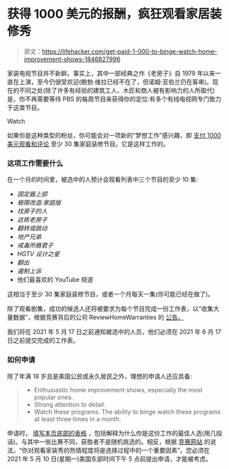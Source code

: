 # 获得 1000 美元的报酬，疯狂观看家居装修秀

> 原文：<https://lifehacker.com/get-paid-1-000-to-binge-watch-home-improvement-shows-1846827996>

家装电视节目并不新鲜。事实上，其中一部经典之作《老房子》自 1979 年以来一直在上演，至今仍很受欢迎(鲍勃·维拉已经不在了，但诺姆·亚伯兰仍在客串)。现在的不同之处(除了许多有经验的建筑工人、木匠和商人被有影响力的人所取代)是，你不再需要等待 PBS 的每周节目来获得你的定位:有多个有线电视网专门致力于这类节目。

Watch

如果你是这种类型的粉丝，你可能会对一项新的“梦想工作”感兴趣，即 [支付 1000 美元观看和评论](https://www.reviewhomewarranties.com/get-paid-to-watch-home-improvement-shows/) 至少 30 集家庭装修节目。它是这样工作的。

### 这项工作需要什么

在一个月的时间里，被选中的人预计会观看列表中三个节目的至少 10 集:

*   *固定器上部*
*   *极限改造:家庭版*
*   *找房子的人*
*   *这栋老房子*
*   *翻转或跳动*
*   *地产兄弟*
*   *戒毒所瘾君子*
*   *HGTV 设计之星*
*   *翻出*
*   *遏制上诉*
*   他们最喜欢的 YouTube 频道

这相当于至少 30 集家庭装修节目，或者一个月每天一集(你可能已经在做了)。

除了观看剧集，成功的候选人还将被要求为每个节目完成一份工作表，以“收集大量数据”，根据竞赛背后的公司 ReviewHomeWarranties 的 [公告。](https://www.reviewhomewarranties.com/get-paid-to-watch-home-improvement-shows/)

我们将在 2021 年 5 月 17 日之前通知被选中的人员，他们必须在 2021 年 6 月 17 日之前提交完成的工作表。

### 如何申请

除了年满 18 岁且是美国公民或永久居民之外，理想的申请人还应具备:

> *   Enthusiastic home improvement shows, especially the most popular ones.
> *   Strong attention to detail.
> *   Watch these programs. The ability to binge watch these programs at least three times in a month.

申请时， [填写本页底部的表格](https://www.reviewhomewarranties.com/get-paid-to-watch-home-improvement-shows/) ，包括解释为什么你是这份工作的最佳人选(用几段话)。与其中一些比赛不同，获胜者不是随机挑选的。相反，根据 [竞赛网站](https://www.reviewhomewarranties.com/get-paid-to-watch-home-improvement-shows/) 的说法，“你对观看家装秀的热情程度将是选择过程中的一个重要因素”。您必须在 2021 年 5 月 10 日(星期一)美国东部时间下午 5 点前提出申请，才能被考虑。